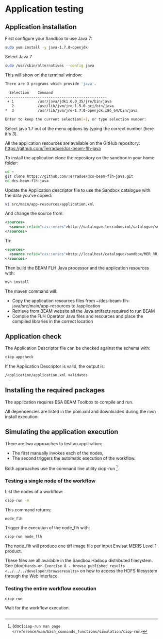 # Application testing

## Application installation

First configure your Sandbox to use Java 7:

```bash
sudo yum install -y java-1.7.0-openjdk
```

Select Java 7

```bash
sudo /usr/sbin/alternatives --config java
```

This will show on the terminal window:

```bash
There are 3 programs which provide 'java'.

  Selection    Command
-----------------------------------------------
 + 1           /usr/java/jdk1.6.0_35/jre/bin/java
   2           /usr/lib/jvm/jre-1.5.0-gcj/bin/java
*  3           /usr/lib/jvm/jre-1.7.0-openjdk.x86_64/bin/java

Enter to keep the current selection[+], or type selection number:
```

Select java 1.7 out of the menu options by typing the correct number (here it's *3*).

All the application resources are available on the GitHub repository: <https://github.com/Terradue/dcs-beam-flh-java>

To install the application clone the repository on the sandbox in your home folder:

```bash
cd ~
git clone https://github.com/Terradue/dcs-beam-flh-java.git
cd dcs-beam-flh-java
```

Update the Application descriptor file to use the Sandbox catalogue with the data you've copied:

```bash
vi src/main/app-resources/application.xml
```

And change the source from:

```xml
<sources>
  <source refid="cas:series">http://catalogue.terradue.int/catalogue/search/MER_RR__1P/description</source>
</sources>
```

To:

```xml
<sources>
  <source refid="cas:series">http://localhost/catalogue/sandbox/MER_RR__1P/description</source>
</sources>
```

Then build the BEAM FLH Java processor and the application resources with:

```bash
mvn install
```

The maven command will:

- Copy the application resources files from ~/dcs-beam-flh-java/src/main/app-resources to /application
- Retrieve from BEAM website all the Java artifacts required to run BEAM
- Compile the FLH Operator Java files and resources and place the compiled libraries in the correct location

## Application check

The Application Descriptor file can be checked against the schema with:

```bash
ciop-appcheck
```

If the Application Descriptor is valid, the output is:

```bash
/application/application.xml validates
```

## Installing the required packages

The application requires ESA BEAM Toolbox to compile and run.

All dependencies are listed in the pom.xml and downloaded during the mvn install execution.

## Simulating the application execution

There are two approaches to test an application:

- The first manually invokes each of the nodes,
- The second triggers the automatic execution of the workflow.

Both approaches use the command line utility ciop-run [^f1].

### Testing a single node of the workflow

List the nodes of a workflow:

```bash
ciop-run -n
```

This command returns:

```bash
node_flh
```

Trigger the execution of the node_flh with:

```bash
ciop-run node_flh
```

The node_flh will produce one tiff image file per input Envisat MERIS Level 1 product.

These files are all available in the Sandbox Hadoop distributed filesystem. See {doc}`Hands-on Exercise 8 - browse published results <../../../developer/browseresults>` on how to access the HDFS filesystem through the Web interface.

### Testing the entire workflow execution

```bash
ciop-run
```

Wait for the workflow execution.

```{rubric} Footnotes
```

[^f1]: {doc}`ciop-run man page </reference/man/bash_commands_functions/simulation/ciop-run>`
